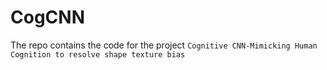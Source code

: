 # CogCNN

The repo contains the code for the project `Cognitive CNN-Mimicking Human Cognition to resolve shape texture bias`
